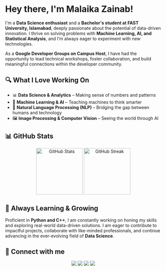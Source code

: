 # Hey there, I'm Malaika Zainab!  

I'm a **Data Science enthusiast** and a **Bachelor's student at FAST University, Islamabad**, deeply passionate about the potential of data-driven innovation. I thrive on solving problems with **Machine Learning, AI, and Statistical Analysis**, and I’m always eager to experiment with new technologies.  

As a **Google Developer Groups on Campus Host**, I have had the opportunity to lead technical workshops, foster collaboration, and build meaningful connections within the developer community.  

## 🔍 What I Love Working On  
- 📊 **Data Science & Analytics** – Making sense of numbers and patterns  
- 🧠 **Machine Learning & AI** – Teaching machines to think smarter  
- 💬 **Natural Language Processing (NLP)** – Bridging the gap between humans and technology  
- 🖼 **Image Processing & Computer Vision** – Seeing the world through AI
  
## 📊 GitHub Stats  
<p align="center">
  <img src="https://github-readme-stats.vercel.app/api?username=malaika-zb&show_icons=true&theme=dark" alt="GitHub Stats" height="150px"/>
  <img src="https://github-readme-streak-stats.herokuapp.com/?user=malaika-zb&theme=dark" alt="GitHub Streak" height="150px"/>
</p>

## 🌱 Always Learning & Growing  
Proficient in **Python and C++**, I am constantly working on honing my skills and exploring real-world data-driven solutions. I am eager to contribute to impactful projects, collaborate with like-minded professionals, and continue advancing in the ever-evolving field of **Data Science**. 

## 📲 Connect with me  
<p align="center">
  <a href="https://github.com/malaika-zb"><img src="https://img.shields.io/badge/GitHub-000?logo=github&logoColor=white"></a>
  <a href="https://www.linkedin.com/in/malaika-zainab-230b0b293/"><img src="https://img.shields.io/badge/LinkedIn-0077B5?logo=linkedin&logoColor=white"></a>
  <a href="https://your-portfolio-link.com"><img src="https://img.shields.io/badge/Portfolio-FF5722?logo=google-chrome&logoColor=white"></a>
  <a href="mailto:malaikazainab128@gmail.com"><img src="https://img.shields.io/badge/Email-malaikazainab128@gmail.com-red?logo=gmail&logoColor=white"></a>
</p>
